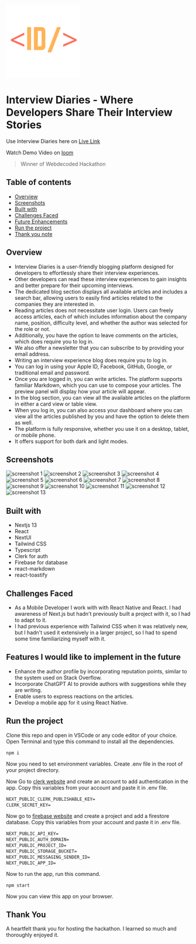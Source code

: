 <img src="./public/logo.png" alt="app logo" width="200" height="200"/>

# Interview Diaries - Where Developers Share Their Interview Stories

Use Interview Diaries here on [Live Link](https://interview-diaries.vercel.app)

Watch Demo Video on [loom](https://www.loom.com/share/d89eb529a83246f18262b425056d077f?sid=2f3b0579-14ee-46c4-a542-0c384c828d5f)

> Winner of Webdecoded Hackathon

## Table of contents

- [Overview](#overview)
- [Screenshots](#screenshots)
- [Built with](#built-with)
- [Challenges Faced](#challenges-faced)
- [Future Enhancements](#features-i-would-like-to-implement-in-the-future)
- [Run the project](#run-the-project)
- [Thank you note](#thank-you)

## Overview

- Interview Diaries is a user-friendly blogging platform designed for developers to effortlessly share their interview experiences.
- Other developers can read these interview experiences to gain insights and better prepare for their upcoming interviews.
- The dedicated blog section displays all available articles and includes a search bar, allowing users to easily find articles related to the companies they are interested in.
- Reading articles does not necessitate user login. Users can freely access articles, each of which includes information about the company name, position, difficulty level, and whether the author was selected for the role or not.
- Additionally, you have the option to leave comments on the articles, which does require you to log in.
- We also offer a newsletter that you can subscribe to by providing your email address.
- Writing an interview experience blog does require you to log in.
- You can log in using your Apple ID, Facebook, GitHub, Google, or traditional email and password.
- Once you are logged in, you can write articles. The platform supports familiar Markdown, which you can use to compose your articles. The preview panel will display how your article will appear.
- In the blog section, you can view all the available articles on the platform in either a card view or table view.
- When you log in, you can also access your dashboard where you can view all the articles published by you and have the option to delete them as well.
- The platform is fully responsive, whether you use it on a desktop, tablet, or mobile phone.
- It offers support for both dark and light modes.

## Screenshots

<img src="https://i.imgur.com/0cvCP4p.png" alt="screenshot 1"/>
<img src="https://i.imgur.com/tEJGIoP.png" alt="screenshot 2"/>
<img src="https://i.imgur.com/FpJJXx9.png" alt="screenshot 3"/>
<img src="https://i.imgur.com/TWzHXhG.png" alt="screenshot 4"/>
<img src="https://i.imgur.com/Thq5cZU.png" alt="screenshot 5"/>
<img src="https://i.imgur.com/QjoNYrk.png" alt="screenshot 6"/>
<img src="https://i.imgur.com/yJVOMof.png" alt="screenshot 7"/>
<img src="https://i.imgur.com/neF3ix8.png" alt="screenshot 8"/>
<img src="https://i.imgur.com/BxSPfDQ.png" alt="screenshot 9"/>
<img src="https://i.imgur.com/b1NPhyM.png" alt="screenshot 10"/>
<img src="https://i.imgur.com/paJG1d4.png" alt="screenshot 11"/>
<img src="https://i.imgur.com/2xGNOIW.png" alt="screenshot 12"/>
<img src="https://i.imgur.com/PaS8CgA.png" alt="screenshot 13"/>

## Built with

- Nextjs 13
- React
- NextUI
- Tailwind CSS
- Typescript
- Clerk for auth
- Firebase for database
- react-markdown
- react-toastify

## Challenges Faced

- As a Mobile Developer I work with with React Native and React. I had awareness of Next.js but hadn't previously built a project with it, so I had to adapt to it.
- I had previous experience with Tailwind CSS when it was relatively new, but I hadn't used it extensively in a larger project, so I had to spend some time familiarizing myself with it.

## Features I would like to implement in the future

- Enhance the author profile by incorporating reputation points, similar to the system used on Stack Overflow.
- Incorporate ChatGPT AI to provide authors with suggestions while they are writing.
- Enable users to express reactions on the articles.
- Develop a mobile app for it using React Native.

## Run the project

Clone this repo and open in VSCode or any code editor of your choice. Open Terminal and type this command to install all the dependencies.

```
npm i
```

Now you need to set environment variables. Create .env file in the root of your project directory.

Now Go to [clerk website](https://clerk.com) and create an account to add authentication in the app.
Copy this variables from your account and paste it in .env file.

```
NEXT_PUBLIC_CLERK_PUBLISHABLE_KEY=
CLERK_SECRET_KEY=
```

Now go to [firebase website](https://firebase.google.com) and create a project and add a firestore database.
Copy this variables from your account and paste it in .env file.

```
NEXT_PUBLIC_API_KEY=
NEXT_PUBLIC_AUTH_DOMAIN=
NEXT_PUBLIC_PROJECT_ID=
NEXT_PUBLIC_STORAGE_BUCKET=
NEXT_PUBLIC_MESSAGING_SENDER_ID=
NEXT_PUBLIC_APP_ID=
```

Now to run the app, run this command.

```
npm start
```

Now you can view this app on your browser.

## Thank You

A heartfelt thank you for hosting the hackathon. I learned so much and thoroughly enjoyed it.
